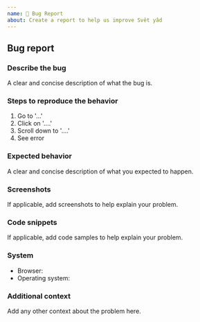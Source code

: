 ```yaml
---
name: 🐛 Bug Report
about: Create a report to help us improve Svět yâd 
---
```


<!--
Hello 👋 Thank you for submitting an issue.

Before you start, please make sure your issue is understandable and reproducible.
To make your issue readable make sure you use valid Markdown syntax.

https://guides.github.com/features/mastering-markdown/

Please ensure you have also read and understand the contributing guide.

https://github.com/strapi/strapi/blob/master/CONTRIBUTING.md#reporting-an-issue
-->

## Bug report

### Describe the bug

A clear and concise description of what the bug is.

### Steps to reproduce the behavior

1. Go to '...'
2. Click on '....'
3. Scroll down to '....'
4. See error

### Expected behavior

A clear and concise description of what you expected to happen.

### Screenshots

If applicable, add screenshots to help explain your problem.

### Code snippets

If applicable, add code samples to help explain your problem.

### System

- Browser:
- Operating system:

### Additional context

Add any other context about the problem here.
